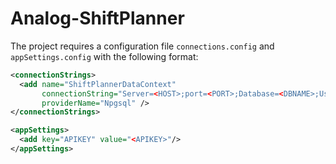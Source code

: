 # Analog-ShiftPlanner

The project requires a configuration file `connections.config` and `appSettings.config` with the following format:

```xml
<connectionStrings>
  <add name="ShiftPlannerDataContext"
       connectionString="Server=<HOST>;port=<PORT>;Database=<DBNAME>;User Id=<USERNAME>;Password=<PASSWORD>;"
       providerName="Npgsql" />
</connectionStrings>
```
```xml
<appSettings>
  <add key="APIKEY" value="<APIKEY>"/>
</appSettings>
```
